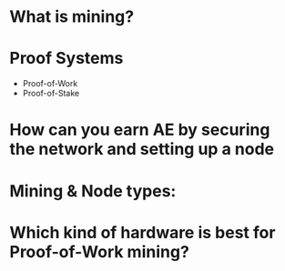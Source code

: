 # What is mining?
# Proof Systems
* Proof-of-Work
* Proof-of-Stake
# How can you earn AE by securing the network and setting up a node
# Mining & Node types:
# Which kind of hardware is best for Proof-of-Work mining?
